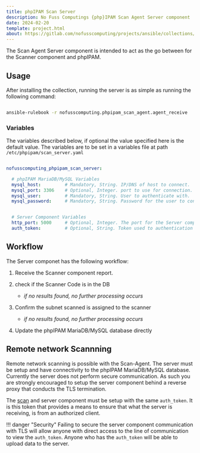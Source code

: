 ```yaml
---
title: phpIPAM Scan Server
description: No Fuss Computings {php}IPAM Scan Agent Server component
date: 2024-02-20
template: project.html
about: https://gitlab.com/nofusscomputing/projects/ansible/collections/phpipam_scan_agent
---
```


The Scan Agent Server component is intended to act as the go between for the Scanner component and phpIPAM.


## Usage

After installing the collection, running the server is as simple as running the following command:

``` bash

ansible-rulebook -r nofusscomputing.phpipam_scan_agent.agent_receive

```


### Variables

The variables described below, if optional the value specified here is the default value. The variables are to be set in a variables file at path `/etc/phpipam/scan_server.yaml`

``` yaml

nofusscomputing_phpipam_scan_server:

  # phpIPAM MariaDB/MySQL Variables
  mysql_host:         # Mandatory, String. IP/DNS of host to connect.
  mysql_port: 3306    # Optional, Integer. port to use for connection.
  mysql_user:         # Mandatory, String. User to authenticate with.
  mysql_password:     # Mandatory, String. Password for the user to connect with.


  # Server Component Variables
  http_port: 5000     # Optional, Integer. The port for the Server component to listen for connections.
  auth_token:         # Optional, String. Token used to authentication Agents.

```


## Workflow

The Server componet has the following workflow:

1. Receive the Scanner component report.

1. check if the Scanner Code is in the DB

    - _if no results found, no further processing occurs_

1. Confirm the subnet scanned is assigned to the scanner

    - _if no results found, no further processing occurs_

1. Update the phpIPAM MariaDB/MySQL database directly


## Remote network Scannning

Remote network scanning is possible with the Scan-Agent. The server must be setup and have connectivity to the phpIPAM MariaDB/MySQL database. Currently the server does not perform secure communication. As such you are strongly encouraged to setup the server component behind a reverse proxy that conducts the TLS termination.

The [scan](scanner.md#remote%20network%20scannning) and server component must be setup with the same `auth_token`. It is this token that provides a means to ensure that what the server is receiving, is from an authorized client.

!!! danger "Security"
    Failing to secure the server component communication with TLS will allow anyone with direct access to the line of communication to view the `auth_token`. Anyone who has the `auth_token` will be able to upload data to the server.
